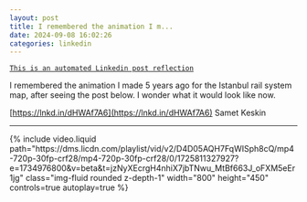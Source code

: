 ```yaml
---
layout: post
title: I remembered the animation I m...
date: 2024-09-08 16:02:26
categories: linkedin
---
```


[`This is an automated Linkedin post reflection`](https://www.linkedin.com/feed/update/urn:li:activity:7238577435477180416)

I remembered the animation I made 5 years ago for the Istanbul rail system map, after seeing the post below. I wonder what it would look like now.

[https://lnkd.in/dHWAf7A6](https://lnkd.in/dHWAf7A6) Samet Keskin


<hr>


<div class="row mt-3 d-flex justify-content-center align-items-center">
{% include video.liquid path="https://dms.licdn.com/playlist/vid/v2/D4D05AQH7FqWISph8cQ/mp4-720p-30fp-crf28/mp4-720p-30fp-crf28/0/1725811327927?e=1734976800&v=beta&t=jzNyXEcrgH4nhiX7jbTNwu_MtBf663J_oFXM5eEr1jg" class="img-fluid rounded z-depth-1" width="800" height="450" controls=true autoplay=true %}


</div>
